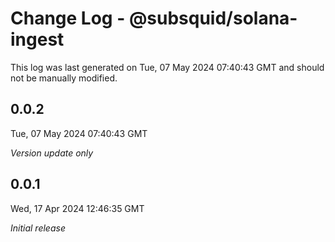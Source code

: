# Change Log - @subsquid/solana-ingest

This log was last generated on Tue, 07 May 2024 07:40:43 GMT and should not be manually modified.

## 0.0.2
Tue, 07 May 2024 07:40:43 GMT

_Version update only_

## 0.0.1
Wed, 17 Apr 2024 12:46:35 GMT

_Initial release_

